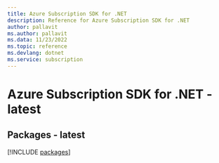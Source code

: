 ```yaml
---
title: Azure Subscription SDK for .NET
description: Reference for Azure Subscription SDK for .NET
author: pallavit
ms.author: pallavit
ms.data: 11/23/2022
ms.topic: reference
ms.devlang: dotnet
ms.service: subscription
---
```

# Azure Subscription SDK for .NET - latest
## Packages - latest
[!INCLUDE [packages](subscription-index.md)]